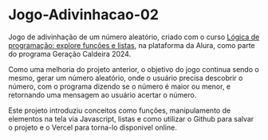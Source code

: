 # Jogo-Adivinhacao-02
 Jogo de adivinhação de um número aleatório, criado com o curso [Lógica de programação: explore funções e listas](https://cursos.alura.com.br/course/logica-programacao-funcoes-listas), na plataforma da Alura, como parte do programa Geração Caldeira 2024.

Como uma melhoria do projeto anterior, o objetivo do jogo continua sendo o mesmo, gerar um número aleatório, onde o usuário precisa descobrir o número, com o programa dizendo se o número é maior ou menor, e retornando uma mensagem ao usuário acertar o número.

Este projeto introduziu conceitos como funções, manipulamento de elementos na tela via Javascript, listas e como utilizar o Github para salvar o projeto e o Vercel para torna-lo disponivel online.
